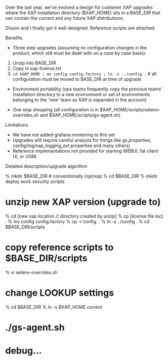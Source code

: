 Over the last year, we've evolved a design for customer XAP upgrades where the XAP installation directory ($XAP_HOME) sits in a BASE_DIR that can contain the current and any future XAP distributions.

Dixson and I finally got it well-designed. Reference scripts are attached.

Benefits

+ Three step upgrades (assuming no configuration changes in the product, which still must be dealt with on a case by case basis):

1. Unzip into BASE_DIR
2. Copy in xap-license.txt
3. `cd $XAP_HOME ; mv config config.factory ; ln -s ../config .` # all configuration must be moved to  BASE_DIR at time of upgrade

+ Environment portability (ops teams frequently copy the previous teams' installation directory to a new environment or set of environments belonging to the 'new' team as XAP is expanded in the account)

+ One stop shopping (all configuration is in $XAP_HOME/scripts/setenv-overrides.sh and $XAP_HOME/scripts/gs-agent.sh)

Limitations

- We have not added grafana montoring to this yet
- Upgrades still require careful analysis for things like gs.properties, config/log/xap_logging_ext.properties and many others)
- Reference implementations not provided for starting WEBUI, fat client UI, or UGM. 

Detailed description/upgrade algorithm

% mkdir $BASE_DIR # conventionally /opt/xap
% cd $BASE_DIR
% mkdir deploy work security scripts
# unzip new XAP version (upgrade to)
% cd [new xap location // directory created by unzip] 
% cp [license file loc] .
% mv config config.factory
% cp -r config ..
% ln -s ../config .
% cd $BASE_DIR/scripts
# copy reference scripts to $BASE_DIR/scripts
% vi setenv-overrides.sh
# change LOOKUP settings
% cd $BASE_DIR
% ln -s $XAP_HOME current
# ./gs-agent.sh
# debug...
